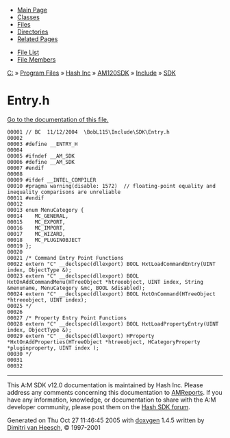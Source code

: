 <div class="tabs">

- [Main Page](index.md)
- [Classes](annotated.md)
- <span id="current">[Files](files.md)</span>
- [Directories](dirs.md)
- [Related Pages](pages.md)

</div>

<div class="tabs">

- [File List](files.md)
- [File Members](globals.md)

</div>

<div class="nav">

<a href="dir_C_3A_2F.md" class="el">C:</a> » <a href="dir_C_3A_2FProgram_20Files_2F.md" class="el">Program Files</a> » <a href="dir_C_3A_2FProgram_20Files_2FHash_20Inc_2F.md" class="el">Hash Inc</a> » <a href="dir_C_3A_2FProgram_20Files_2FHash_20Inc_2FAM120SDK_2F.md" class="el">AM120SDK</a> » <a href="dir_C_3A_2FProgram_20Files_2FHash_20Inc_2FAM120SDK_2FInclude_2F.md" class="el">Include</a> » <a href="dir_C_3A_2FProgram_20Files_2FHash_20Inc_2FAM120SDK_2FInclude_2FSDK_2F.md" class="el">SDK</a>

</div>

# Entry.h

[Go to the documentation of this file.](Entry_8h.md)

<div class="fragment">

``` fragment
00001 // BC  11/12/2004  \BobL115\Include\SDK\Entry.h
00002 
00003 #define __ENTRY_H
00004 
00005 #ifndef __AM_SDK
00006 #define __AM_SDK
00007 #endif
00008 
00009 #ifdef __INTEL_COMPILER
00010 #pragma warning(disable: 1572)  // floating-point equality and inequality comparisons are unreliable
00011 #endif
00012 
00013 enum MenuCategory {
00014    MC_GENERAL,
00015    MC_EXPORT,
00016    MC_IMPORT,
00017    MC_WIZARD,
00018    MC_PLUGINOBJECT
00019 };
00020 
00021 /* Command Entry Point Functions
00022 extern "C" __declspec(dllexport) BOOL HxtLoadCommandEntry(UINT index, ObjectType &);
00023 extern "C" __declspec(dllexport) BOOL HxtOnAddCommandMenu(HTreeObject *htreeobject, UINT index, String &menuname, MenuCategory &mc, BOOL &disabled);
00024 extern "C" __declspec(dllexport) BOOL HxtOnCommand(HTreeObject *htreeobject, UINT index);
00025 */
00026 
00027 /* Property Entry Point Functions
00028 extern "C" __declspec(dllexport) BOOL HxtLoadPropertyEntry(UINT index, ObjectType &);
00029 extern "C" __declspec(dllexport) HProperty *HxtOnAddProperties(HTreeObject *htreeobject, HCategoryProperty *pluginproperty, UINT index );
00030 */
00031 
00032 
```

</div>

------------------------------------------------------------------------

<span class="small">This A:M SDK v12.0 documentation is maintained by Hash Inc. Please address any comments concerning this documentation to [AMReports](http://www.hash.com/reports). If you have any information, knowledge, or documentation to share with the A:M developer community, please post them on the [Hash SDK forum](http://www.hash.com/forums/index.php?showforum=11).</span>

Generated on Thu Oct 27 11:46:45 2005 with [<span class="image placeholder" original-image-src="doxygen.png" original-image-title="" height="45" width="100" align="middle" border="0">doxygen</span>](http://www.doxygen.org/index.html) 1.4.5 written by [Dimitri van Heesch](mailto:dimitri@stack.nl), © 1997-2001
